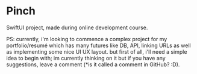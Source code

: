 # Pinch
SwiftUI project, made during online development course.

PS: currently, i'm looking to commence a complex project for my portfolio/resumé which has many futures like DB, API, linking URLs as well as implementing some nice UI UX layout.
  but first of all, i'll need a simple idea to begin with; im currently thinking on it but if you have any suggestions, leave a comment (*is it called a comment in GitHub? :D).
